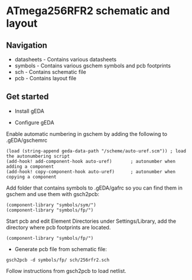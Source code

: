 # ATmega256RFR2 schematic and layout

## Navigation
* datasheets - Contains various datasheets
* symbols - Contains various gschem symbols and pcb footprints
* sch - Contains schematic file
* pcb - Contains layout file

## Get started
* Install gEDA

* Configure gEDA

Enable automatic numbering in gschem by adding the following to .gEDA/gschemrc

```
(load (string-append geda-data-path "/scheme/auto-uref.scm")) ; load the autonumbering script
(add-hook! add-component-hook auto-uref)       ; autonumber when adding a component
(add-hook! copy-component-hook auto-uref)      ; autonumber when copying a component
```

Add folder that contains symbols to .gEDA/gafrc so you can find them in gschem and use them with gsch2pcb:

```
(component-library "symbols/sym/")
(component-library "symbols/fp/")
```

Start pcb and edit Element Directories under Settings/Library, add the directory where pcb footprints are located.


```
(component-library "symbols/fp/")
```

* Generate pcb file from schematic file:

```
gsch2pcb -d symbols/fp/ sch/256rfr2.sch
```

Follow instructions from gsch2pcb to load netlist.
